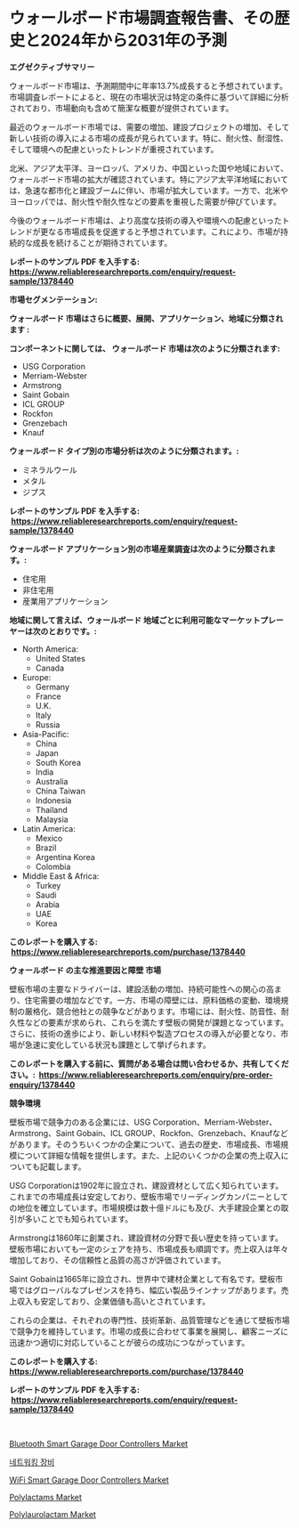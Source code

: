 <p><h1>ウォールボード市場調査報告書、その歴史と2024年から2031年の予測</h1></p><p><strong>エグゼクティブサマリー</strong></p>
<p><p>ウォールボード市場は、予測期間中に年率13.7%成長すると予想されています。市場調査レポートによると、現在の市場状況は特定の条件に基づいて詳細に分析されており、市場動向も含めて簡潔な概要が提供されています。</p><p>最近のウォールボード市場では、需要の増加、建設プロジェクトの増加、そして新しい技術の導入による市場の成長が見られています。特に、耐火性、耐湿性、そして環境への配慮といったトレンドが重視されています。</p><p>北米、アジア太平洋、ヨーロッパ、アメリカ、中国といった国や地域において、ウォールボード市場の拡大が確認されています。特にアジア太平洋地域においては、急速な都市化と建設ブームに伴い、市場が拡大しています。一方で、北米やヨーロッパでは、耐火性や耐久性などの要素を重視した需要が伸びています。</p><p>今後のウォールボード市場は、より高度な技術の導入や環境への配慮といったトレンドが更なる市場成長を促進すると予想されています。これにより、市場が持続的な成長を続けることが期待されています。</p></p>
<p><strong>レポートのサンプル PDF を入手する: <a href="https://www.reliableresearchreports.com/enquiry/request-sample/1378440">https://www.reliableresearchreports.com/enquiry/request-sample/1378440</a></strong></p>
<p><strong>市場セグメンテーション:</strong></p>
<p><strong> ウォールボード 市場はさらに概要、展開、アプリケーション、地域に分類されます :</strong></p>
<p><strong>コンポーネントに関しては、 ウォールボード 市場は次のように分類されます: &nbsp;</strong></p>
<p><ul><li>USG Corporation</li><li>Merriam-Webster</li><li>Armstrong</li><li>Saint Gobain</li><li>ICL GROUP</li><li>Rockfon</li><li>Grenzebach</li><li>Knauf</li></ul></p>
<p><strong> ウォールボード タイプ別の市場分析は次のように分類されます。:</strong></p>
<p><ul><li>ミネラルウール</li><li>メタル</li><li>ジプス</li></ul></p>
<p><strong>レポートのサンプル PDF を入手する: &nbsp;<a href="https://www.reliableresearchreports.com/enquiry/request-sample/1378440">https://www.reliableresearchreports.com/enquiry/request-sample/1378440</a></strong></p>
<p><strong> ウォールボード アプリケーション別の市場産業調査は次のように分類されます。:</strong></p>
<p><ul><li>住宅用</li><li>非住宅用</li><li>産業用アプリケーション</li></ul></p>
<p><strong>地域に関して言えば、ウォールボード 地域ごとに利用可能なマーケットプレーヤーは次のとおりです。:</strong></p>
<p><ul>
    <li>
        North America:
        <ul>
            <li>United States</li>
            <li>Canada</li>
        </ul>
    </li>
    <li>
        Europe:
        <ul>
            <li>Germany</li>
            <li>France</li>
            <li>U.K.</li>
            <li>Italy</li>
            <li>Russia</li>
        </ul>
    </li>
    <li>
        Asia-Pacific:
        <ul>
            <li>China</li>
            <li>Japan</li>
            <li>South Korea</li>
            <li>India</li>
            <li>Australia</li>
            <li>China Taiwan</li>
            <li>Indonesia</li>
            <li>Thailand</li>
            <li>Malaysia</li>
        </ul>
    </li>
    <li>
        Latin America:
        <ul>
            <li>Mexico</li>
            <li>Brazil</li>
            <li>Argentina Korea</li>
            <li>Colombia</li>
        </ul>
    </li>
    <li>
        Middle East & Africa:
        <ul>
            <li>Turkey</li>
            <li>Saudi</li>
            <li>Arabia</li>
            <li>UAE</li>
            <li>Korea</li>
        </ul>
    </li>
    </ul></p>
<p><strong>このレポートを購入する: &nbsp;<a href="https://www.reliableresearchreports.com/purchase/1378440">https://www.reliableresearchreports.com/purchase/1378440</a></strong></p>
<p><strong>ウォールボード の主な推進要因と障壁 市場</strong></p>
<p><p>壁板市場の主要なドライバーは、建設活動の増加、持続可能性への関心の高まり、住宅需要の増加などです。一方、市場の障壁には、原料価格の変動、環境規制の厳格化、競合他社との競争などがあります。市場には、耐火性、防音性、耐久性などの要素が求められ、これらを満たす壁板の開発が課題となっています。さらに、技術の進歩により、新しい材料や製造プロセスの導入が必要となり、市場が急速に変化している状況も課題として挙げられます。</p></p>
<p><strong>このレポートを購入する前に、質問がある場合は問い合わせるか、共有してください。:&nbsp; <a href="https://www.reliableresearchreports.com/enquiry/pre-order-enquiry/1378440">https://www.reliableresearchreports.com/enquiry/pre-order-enquiry/1378440</a></strong></p>
<p><strong>競争環境</strong></p>
<p><p>壁板市場で競争力のある企業には、USG Corporation、Merriam-Webster、Armstrong、Saint Gobain、ICL GROUP、Rockfon、Grenzebach、Knaufなどがあります。そのうちいくつかの企業について、過去の歴史、市場成長、市場規模について詳細な情報を提供します。また、上記のいくつかの企業の売上収入についても記載します。</p><p>USG Corporationは1902年に設立され、建設資材として広く知られています。これまでの市場成長は安定しており、壁板市場でリーディングカンパニーとしての地位を確立しています。市場規模は数十億ドルにも及び、大手建設企業との取引が多いことでも知られています。</p><p>Armstrongは1860年に創業され、建設資材の分野で長い歴史を持っています。壁板市場においても一定のシェアを持ち、市場成長も順調です。売上収入は年々増加しており、その信頼性と品質の高さが評価されています。</p><p>Saint Gobainは1665年に設立され、世界中で建材企業として有名です。壁板市場ではグローバルなプレゼンスを持ち、幅広い製品ラインナップがあります。売上収入も安定しており、企業価値も高いとされています。</p><p>これらの企業は、それぞれの専門性、技術革新、品質管理などを通じて壁板市場で競争力を維持しています。市場の成長に合わせて事業を展開し、顧客ニーズに迅速かつ適切に対応していることが彼らの成功につながっています。</p></p>
<p><strong>このレポートを購入する: &nbsp; <a href="https://www.reliableresearchreports.com/purchase/1378440">https://www.reliableresearchreports.com/purchase/1378440</a></strong></p>
<p><strong>レポートのサンプル PDF を入手する: &nbsp;<a href="https://www.reliableresearchreports.com/enquiry/request-sample/1378440">https://www.reliableresearchreports.com/enquiry/request-sample/1378440</a></strong><strong></strong></p>
<p>&nbsp;</p>
<p><p><a href="https://issuu.com/reportprime-2/docs/bluetooth-smart-garage-door-controllers-market-siz">Bluetooth Smart Garage Door Controllers Market</a></p><p><a href="https://github.com/vsoq0zknh59/Market-Research-Report-List-1/blob/main/3548610229.md">네트워킹 장비</a></p><p><a href="https://issuu.com/reportprime-2/docs/wifi-smart-garage-door-controllers-market-size-203">WiFi Smart Garage Door Controllers Market</a></p><p><a href="https://github.com/nancykennedykellievqfqt2/Market-Research-Report-List-1/blob/main/polylactams-market.md">Polylactams Market</a></p><p><a href="https://github.com/NorbertYates/Market-Research-Report-List-4/blob/main/polylaurolactam-market.md">Polylaurolactam Market</a></p></p>